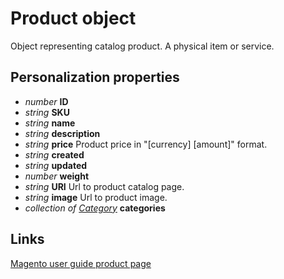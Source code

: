 # Product object

Object representing catalog product. A physical item or service.

## Personalization properties

- _number_ **ID**
- _string_ **SKU**
- _string_ **name**
- _string_ **description**
- _string_ **price** Product price in "[currency] [amount]" format.
- _string_ **created**
- _string_ **updated**
- _number_ **weight**
- _string_ **URI** Url to product catalog page. 
- _string_ **image** Url to product image.
- _collection of [Category](#/menu/documentation/MarketingSuite/magento-integration/object/Category)_ **categories**

## Links
[Magento user guide product page](http://merch.docs.magento.com/ce/user_guide/Magento_Community_Edition_User_Guide.html#catalog/product-information.html%3FTocPath%3DProduct%2520Catalog%7CProduct%2520Information%7C_____0)
